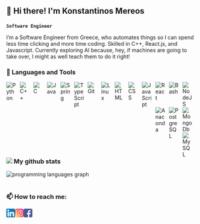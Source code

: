 ## 👋 Hi there! I'm Konstantinos Mereos

**`Software Engineer`**

 I’m a Software Engineer from Greece, who automates things so I can spend less time clicking and more time coding. Skilled in C++, React.js, and Javascript. Currently exploring AI because, hey, if machines are going to take over, I might as well teach them to do it right!

 ### 🔨 Languages and Tools

<img align="left" alt="Python" width="26px" style="padding-right:10px;" src="https://cdn.jsdelivr.net/gh/devicons/devicon/icons/python/python-plain.svg" />
<img align="left" alt="C++" width="26px" style="padding-right:10px;" src="https://cdn.jsdelivr.net/gh/devicons/devicon@latest/icons/cplusplus/cplusplus-original.svg" />
<img align="left" alt="C" width="26px" style="padding-right:10px;" src="https://cdn.jsdelivr.net/gh/devicons/devicon@latest/icons/c/c-original.svg" />
<img align="left" alt="Java" width="26px" style="padding-right:10px;" src="https://cdn.jsdelivr.net/gh/devicons/devicon/icons/java/java-original.svg"/>
<img align="left" alt="Spring" width="26px" style="padding-right:10px;" src="https://cdn.jsdelivr.net/gh/devicons/devicon/icons/spring/spring-original.svg" />
<img align="left" alt="TypeScript" width="26px" style="padding-right:10px;" src="https://cdn.jsdelivr.net/gh/devicons/devicon/icons/typescript/typescript-plain.svg" />
<img align="left" alt="Git" width="26px" style="padding-right:10px;" src="https://cdn.jsdelivr.net/gh/devicons/devicon/icons/git/git-original.svg" />
<img align="left" alt="Linux" width="26px" style="padding-right:10px;" src="https://cdn.jsdelivr.net/gh/devicons/devicon/icons/linux/linux-original.svg" />
<img align="left" alt="HTML" width="26px" style="padding-right:10px;" src="https://cdn.jsdelivr.net/gh/devicons/devicon/icons/html5/html5-plain.svg" />
<img align="left" alt="CSS" width="26px" style="padding-right:10px;" src="https://cdn.jsdelivr.net/gh/devicons/devicon/icons/css3/css3-plain.svg" />
<img align="left" alt="JavaScript" width="26px" style="padding-right:10px;" src="https://cdn.jsdelivr.net/gh/devicons/devicon/icons/javascript/javascript-plain.svg" />
<img align="left" alt="React" width="26px" style="padding-right:10px;" src="https://cdn.jsdelivr.net/gh/devicons/devicon/icons/react/react-original.svg" />
<img align="left" alt="Bash" width="26px" style="padding-right:10px;" src="https://cdn.jsdelivr.net/gh/devicons/devicon/icons/bash/bash-original.svg" />
<img align="left" alt="NodeJS" width="26px" style="padding-right:10px;" src="https://cdn.jsdelivr.net/gh/devicons/devicon/icons/nodejs/nodejs-original.svg" />
<img align="left" alt="Anaconda" width="26px" style="padding-right:10px;" src="https://cdn.jsdelivr.net/gh/devicons/devicon@latest/icons/anaconda/anaconda-original.svg" />
<img align="left" alt="Postgre SQL" width="26px" style="padding-right:10px;" src="https://cdn.jsdelivr.net/gh/devicons/devicon@latest/icons/postgresql/postgresql-original.svg" />
<img align="left" alt="Mongo Db" width="26px" style="padding-right:10px;" src="https://cdn.jsdelivr.net/gh/devicons/devicon@latest/icons/mongodb/mongodb-original.svg" />
<img align="left" alt="MySQL" width="26px" style="padding-right:10px;" src="https://cdn.jsdelivr.net/gh/devicons/devicon@latest/icons/mysql/mysql-original.svg" />

<br />

#

 ### <img src = "https://i.pinimg.com/originals/65/c4/f4/65c4f452571be1261e9c623f7da488ac.gif" width = 25px>  My github stats


<div>
  <img src="https://github-readme-stats.vercel.app/api/top-langs?username=mereosk&locale=en&hide_title=false&layout=compact&card_width=370&langs_count=8&theme=algolia&hide_border=false" height="180" alt="programming languages graph" "  />
</div>

#

### 📫 How to reach me:
<a href="https://www.linkedin.com/in/konstantinos-mereos-8706191bb/"><img align="left" src="https://raw.githubusercontent.com/mereosk/mereosk/main/images/linkedin.svg" alt="Konstantinos Mereos | LinkedIn" width="23px"/></a>
<a href="https://www.instagram.com/kostasmereos/"><img align="left" src="https://raw.githubusercontent.com/mereosk/mereosk/main/images/instagram.svg" alt="Konstantinos Mereos | Instagram" width="23px"/></a>
<a href="https://www.facebook.com/kostas.mereos.5/"><img align="left" src="https://raw.githubusercontent.com/mereosk/mereosk/main/images/facebook.png" alt="Konstantinos Mereos | Facebook" width="23px"/></a>

<!--
**mereosk/mereosk** is a ✨ _special_ ✨ repository because its `README.md` (this file) appears on your GitHub profile.

Here are some ideas to get you started:

- 🔭 I’m currently working on ...
- 🌱 I’m currently learning ...
- 👯 I’m looking to collaborate on ...
- 🤔 I’m looking for help with ...
- 💬 Ask me about ...
- 📫 How to reach me: ...
- 😄 Pronouns: ...
- ⚡ Fun fact: ...
-->
